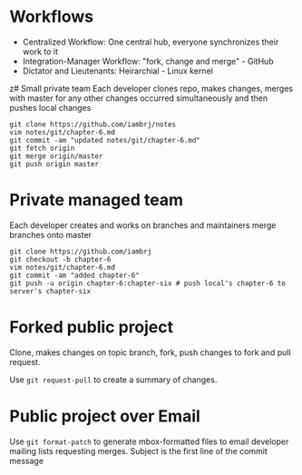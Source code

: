 # Workflows
* Centralized Workflow: One central hub, everyone synchronizes their work to it
* Integration-Manager Workflow: "fork, change and merge" - GitHub
* Dictator and Lieutenants: Heirarchial - Linux kernel

z# Small private team
Each developer clones repo, makes changes, merges with master for any other
changes occurred simultaneously and then pushes local changes
```
git clone https://github.com/iambrj/notes
vim notes/git/chapter-6.md
git commit -am "updated notes/git/chapter-6.md"
git fetch origin
git merge origin/master
git push origin master
```

# Private managed team
Each developer creates and works on branches and maintainers merge branches onto
master
```
git clone https://github.com/iambrj
git checkout -b chapter-6
vim notes/git/chapter-6.md
git commit -am "added chapter-6"
git push -u origin chapter-6:chapter-six # push local's chapter-6 to server's chapter-six

```

# Forked public project
Clone, makes changes on topic branch, fork, push changes to fork and pull
request.

Use `git request-pull` to create a summary of changes.

# Public project over Email
Use `git format-patch` to generate mbox-formatted files to email developer
mailing lists requesting merges. Subject is the first line of the commit message


